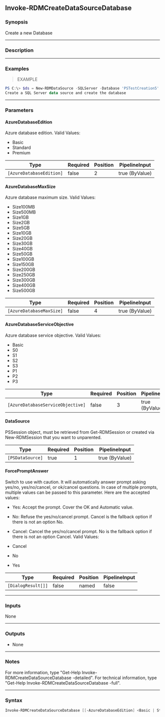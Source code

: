 Invoke-RDMCreateDataSourceDatabase
----------------------------------

### Synopsis
Create a new Database

---

### Description

---

### Examples
> EXAMPLE

```PowerShell
PS C:\> $ds = New-RDMDataSource -SQLServer -Database 'PSTestCreation5' -Name 'PSSQLServerCreation' -Server 'localhost' -Username 'sa' -Password (ConvertTo-SecureString 'masterkey' �asplaintext �force); Invoke-RDMCreateDataSourceDatabase -DataSource $ds
Create a SQL Server data source and create the database
```

---

### Parameters
#### **AzureDatabaseEdition**
Azure database edition.
Valid Values:

* Basic
* Standard
* Premium

|Type                    |Required|Position|PipelineInput |
|------------------------|--------|--------|--------------|
|`[AzureDatabaseEdition]`|false   |2       |true (ByValue)|

#### **AzureDatabaseMaxSize**
Azure database maximum size.
Valid Values:

* Size100MB
* Size500MB
* Size1GB
* Size2GB
* Size5GB
* Size10GB
* Size20GB
* Size30GB
* Size40GB
* Size50GB
* Size100GB
* Size150GB
* Size200GB
* Size250GB
* Size300GB
* Size400GB
* Size500GB

|Type                    |Required|Position|PipelineInput |
|------------------------|--------|--------|--------------|
|`[AzureDatabaseMaxSize]`|false   |4       |true (ByValue)|

#### **AzureDatabaseServiceObjective**
Azure database service objective.
Valid Values:

* Basic
* S0
* S1
* S2
* S3
* P1
* P2
* P3

|Type                             |Required|Position|PipelineInput |
|---------------------------------|--------|--------|--------------|
|`[AzureDatabaseServiceObjective]`|false   |3       |true (ByValue)|

#### **DataSource**
PSSession object, must be retrieved from Get-RDMSession or created via New-RDMSession that you want to unparented.

|Type            |Required|Position|PipelineInput |
|----------------|--------|--------|--------------|
|`[PSDataSource]`|true    |1       |true (ByValue)|

#### **ForcePromptAnswer**
Switch to use with caution. It will automatically answer prompt asking yes/no, yes/no/cancel, or ok/cancel questions. In case of multiple prompts, multiple values can be passed to this parameter. Here are the accepted values:
* Yes: Accept the prompt. Cover the OK and Automatic value.
* No: Refuse the yes/no/cancel prompt. Cancel is the fallback option if there is not an option No.
* Cancel: Cancel the yes/no/cancel prompt. No is the fallback option if there is not an option Cancel.
Valid Values:

* Cancel
* No
* Yes

|Type              |Required|Position|PipelineInput|
|------------------|--------|--------|-------------|
|`[DialogResult[]]`|false   |named   |false        |

---

### Inputs
None

---

### Outputs
* None

---

### Notes
For more information, type "Get-Help Invoke-RDMCreateDataSourceDatabase -detailed". For technical information, type "Get-Help Invoke-RDMCreateDataSourceDatabase -full".

---

### Syntax
```PowerShell
Invoke-RDMCreateDataSourceDatabase [[-AzureDatabaseEdition] <Basic | Standard | Premium>] [[-AzureDatabaseMaxSize] <Size100MB | Size500MB | Size1GB | Size2GB | Size5GB | Size10GB | Size20GB | Size30GB | Size40GB | Size50GB | Size100GB | Size150GB | Size200GB | Size250GB | Size300GB | Size400GB | Size500GB>] [[-AzureDatabaseServiceObjective] <Basic | S0 | S1 | S2 | S3 | P1 | P2 | P3>] [-DataSource] <PSDataSource> [-ForcePromptAnswer <Cancel | No | Yes>] [<CommonParameters>]
```
